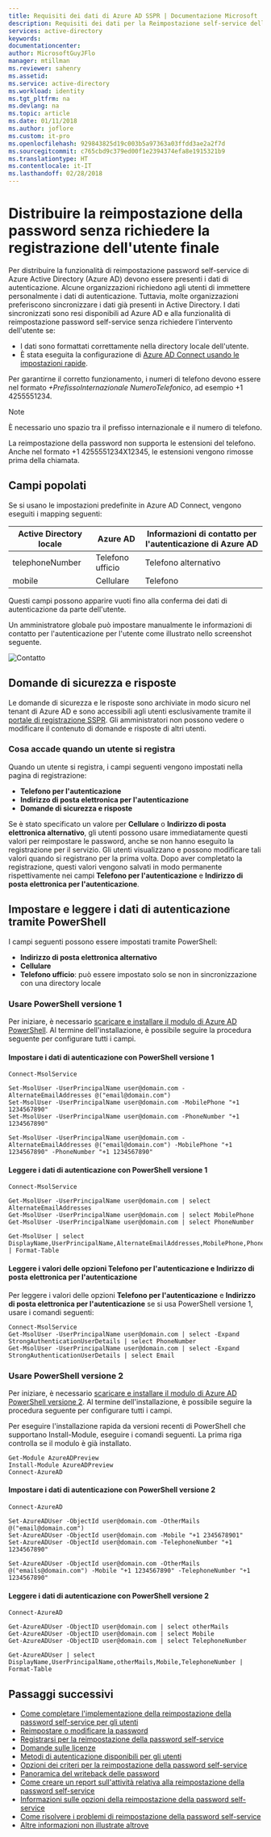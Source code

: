```yaml
---
title: Requisiti dei dati di Azure AD SSPR | Documentazione Microsoft
description: Requisiti dei dati per la Reimpostazione self-service delle password e informazioni su come soddisfarli
services: active-directory
keywords: 
documentationcenter: 
author: MicrosoftGuyJFlo
manager: mtillman
ms.reviewer: sahenry
ms.assetid: 
ms.service: active-directory
ms.workload: identity
ms.tgt_pltfrm: na
ms.devlang: na
ms.topic: article
ms.date: 01/11/2018
ms.author: joflore
ms.custom: it-pro
ms.openlocfilehash: 929843825d19c003b5a97363a03ffdd3ae2a2f7d
ms.sourcegitcommit: c765cbd9c379ed00f1e2394374efa8e1915321b9
ms.translationtype: HT
ms.contentlocale: it-IT
ms.lasthandoff: 02/28/2018
---
```

# <a name="deploy-password-reset-without-requiring-end-user-registration"></a>Distribuire la reimpostazione della password senza richiedere la registrazione dell'utente finale

Per distribuire la funzionalità di reimpostazione password self-service di Azure Active Directory (Azure AD) devono essere presenti i dati di autenticazione. Alcune organizzazioni richiedono agli utenti di immettere personalmente i dati di autenticazione. Tuttavia, molte organizzazioni preferiscono sincronizzare i dati già presenti in Active Directory. I dati sincronizzati sono resi disponibili ad Azure AD e alla funzionalità di reimpostazione password self-service senza richiedere l'intervento dell'utente se:
   * I dati sono formattati correttamente nella directory locale dell'utente.
   * È stata eseguita la configurazione di [Azure AD Connect usando le impostazioni rapide](./connect/active-directory-aadconnect-get-started-express.md).

Per garantirne il corretto funzionamento, i numeri di telefono devono essere nel formato *+PrefissoInternazionale NumeroTelefonico*, ad esempio +1 4255551234.

> [!NOTE]
> È necessario uno spazio tra il prefisso internazionale e il numero di telefono.
>
> La reimpostazione della password non supporta le estensioni del telefono. Anche nel formato +1 4255551234X12345, le estensioni vengono rimosse prima della chiamata.

## <a name="fields-populated"></a>Campi popolati

Se si usano le impostazioni predefinite in Azure AD Connect, vengono eseguiti i mapping seguenti:

| Active Directory locale | Azure AD | Informazioni di contatto per l'autenticazione di Azure AD |
| --- | --- | --- |
| telephoneNumber | Telefono ufficio | Telefono alternativo |
| mobile | Cellulare | Telefono |

Questi campi possono apparire vuoti fino alla conferma dei dati di autenticazione da parte dell'utente.

Un amministratore globale può impostare manualmente le informazioni di contatto per l'autenticazione per l'utente come illustrato nello screenshot seguente.

![Contatto][Contact]

## <a name="security-questions-and-answers"></a>Domande di sicurezza e risposte

Le domande di sicurezza e le risposte sono archiviate in modo sicuro nel tenant di Azure AD e sono accessibili agli utenti esclusivamente tramite il [portale di registrazione SSPR](https://aka.ms/ssprsetup). Gli amministratori non possono vedere o modificare il contenuto di domande e risposte di altri utenti.

### <a name="what-happens-when-a-user-registers"></a>Cosa accade quando un utente si registra

Quando un utente si registra, i campi seguenti vengono impostati nella pagina di registrazione:

* **Telefono per l'autenticazione**
* **Indirizzo di posta elettronica per l'autenticazione**
* **Domande di sicurezza e risposte**

Se è stato specificato un valore per **Cellulare** o **Indirizzo di posta elettronica alternativo**, gli utenti possono usare immediatamente questi valori per reimpostare le password, anche se non hanno eseguito la registrazione per il servizio. Gli utenti visualizzano e possono modificare tali valori quando si registrano per la prima volta. Dopo aver completato la registrazione, questi valori vengono salvati in modo permanente rispettivamente nei campi **Telefono per l'autenticazione** e **Indirizzo di posta elettronica per l'autenticazione**.

## <a name="set-and-read-the-authentication-data-through-powershell"></a>Impostare e leggere i dati di autenticazione tramite PowerShell

I campi seguenti possono essere impostati tramite PowerShell:

* **Indirizzo di posta elettronica alternativo**
* **Cellulare**
* **Telefono ufficio**: può essere impostato solo se non in sincronizzazione con una directory locale

### <a name="use-powershell-version-1"></a>Usare PowerShell versione 1

Per iniziare, è necessario [scaricare e installare il modulo di Azure AD PowerShell](https://msdn.microsoft.com/library/azure/jj151815.aspx#bkmk_installmodule). Al termine dell'installazione, è possibile seguire la procedura seguente per configurare tutti i campi.

#### <a name="set-the-authentication-data-with-powershell-version-1"></a>Impostare i dati di autenticazione con PowerShell versione 1

```
Connect-MsolService

Set-MsolUser -UserPrincipalName user@domain.com -AlternateEmailAddresses @("email@domain.com")
Set-MsolUser -UserPrincipalName user@domain.com -MobilePhone "+1 1234567890"
Set-MsolUser -UserPrincipalName user@domain.com -PhoneNumber "+1 1234567890"

Set-MsolUser -UserPrincipalName user@domain.com -AlternateEmailAddresses @("email@domain.com") -MobilePhone "+1 1234567890" -PhoneNumber "+1 1234567890"
```

#### <a name="read-the-authentication-data-with-powershell-version-1"></a>Leggere i dati di autenticazione con PowerShell versione 1

```
Connect-MsolService

Get-MsolUser -UserPrincipalName user@domain.com | select AlternateEmailAddresses
Get-MsolUser -UserPrincipalName user@domain.com | select MobilePhone
Get-MsolUser -UserPrincipalName user@domain.com | select PhoneNumber

Get-MsolUser | select DisplayName,UserPrincipalName,AlternateEmailAddresses,MobilePhone,PhoneNumber | Format-Table
```

#### <a name="read-the-authentication-phone-and-authentication-email-options"></a>Leggere i valori delle opzioni Telefono per l'autenticazione e Indirizzo di posta elettronica per l'autenticazione

Per leggere i valori delle opzioni **Telefono per l'autenticazione** e **Indirizzo di posta elettronica per l'autenticazione** se si usa PowerShell versione 1, usare i comandi seguenti:

```
Connect-MsolService
Get-MsolUser -UserPrincipalName user@domain.com | select -Expand StrongAuthenticationUserDetails | select PhoneNumber
Get-MsolUser -UserPrincipalName user@domain.com | select -Expand StrongAuthenticationUserDetails | select Email
```

### <a name="use-powershell-version-2"></a>Usare PowerShell versione 2

Per iniziare, è necessario [scaricare e installare il modulo di Azure AD PowerShell versione 2](https://docs.microsoft.com/powershell/module/azuread/?view=azureadps-2.0). Al termine dell'installazione, è possibile seguire la procedura seguente per configurare tutti i campi.

Per eseguire l'installazione rapida da versioni recenti di PowerShell che supportano Install-Module, eseguire i comandi seguenti. La prima riga controlla se il modulo è già installato.

```
Get-Module AzureADPreview
Install-Module AzureADPreview
Connect-AzureAD
```

#### <a name="set-the-authentication-data-with-powershell-version-2"></a>Impostare i dati di autenticazione con PowerShell versione 2

```
Connect-AzureAD

Set-AzureADUser -ObjectId user@domain.com -OtherMails @("email@domain.com")
Set-AzureADUser -ObjectId user@domain.com -Mobile "+1 2345678901"
Set-AzureADUser -ObjectId user@domain.com -TelephoneNumber "+1 1234567890"

Set-AzureADUser -ObjectId user@domain.com -OtherMails @("emails@domain.com") -Mobile "+1 1234567890" -TelephoneNumber "+1 1234567890"
```

#### <a name="read-the-authentication-data-with-powershell-version-2"></a>Leggere i dati di autenticazione con PowerShell versione 2

```
Connect-AzureAD

Get-AzureADUser -ObjectID user@domain.com | select otherMails
Get-AzureADUser -ObjectID user@domain.com | select Mobile
Get-AzureADUser -ObjectID user@domain.com | select TelephoneNumber

Get-AzureADUser | select DisplayName,UserPrincipalName,otherMails,Mobile,TelephoneNumber | Format-Table
```

## <a name="next-steps"></a>Passaggi successivi

* [Come completare l'implementazione della reimpostazione della password self-service per gli utenti](active-directory-passwords-best-practices.md)
* [Reimpostare o modificare la password](active-directory-passwords-update-your-own-password.md)
* [Registrarsi per la reimpostazione della password self-service](active-directory-passwords-reset-register.md)
* [Domande sulle licenze](active-directory-passwords-licensing.md)
* [Metodi di autenticazione disponibili per gli utenti](active-directory-passwords-how-it-works.md#authentication-methods)
* [Opzioni dei criteri per la reimpostazione della password self-service](active-directory-passwords-policy.md)
* [Panoramica del writeback delle password](active-directory-passwords-writeback.md)
* [Come creare un report sull'attività relativa alla reimpostazione della password self-service](active-directory-passwords-reporting.md)
* [Informazioni sulle opzioni della reimpostazione della password self-service](active-directory-passwords-how-it-works.md)
* [Come risolvere i problemi di reimpostazione della password self-service](active-directory-passwords-troubleshoot.md)
* [Altre informazioni non illustrate altrove](active-directory-passwords-faq.md)

[Contact]: ./media/active-directory-passwords-data/user-authentication-contact-info.png "Gli amministratori globali possono modificare informazioni di contatto per l'autenticazione di un utente"
